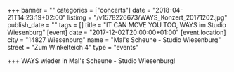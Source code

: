 +++
banner = ""
categories = ["concerts"]
date = "2018-04-21T14:23:19+02:00"
listimg = "/v1578226673/WAYS_Konzert_20171202.jpg"
publish_date = ""
tags = []
title = "IT CAN MOVE YOU TOO, WAYS im Studio Wiesenburg"
[event]
date = "2017-12-02T20:00:00+01:00"
[event.location]
city = "14827 Wiesenburg"
name = "Mal's Scheune - Studio Wiesenburg"
street = "Zum Winkelteich 4"
type = "events"

+++
WAYS wieder in Mal's Scheune - Studio Wiesenburg!
